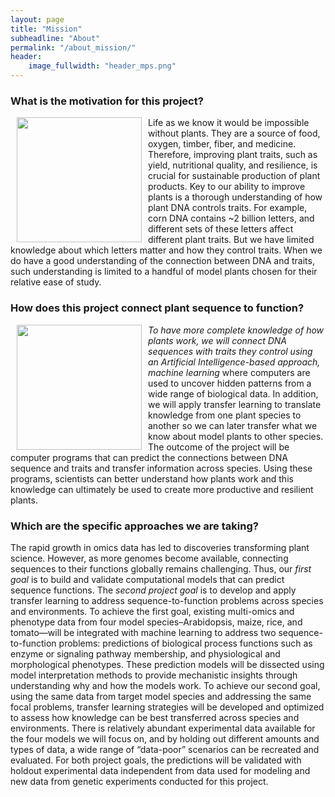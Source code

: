 ```yaml
---
layout: page
title: "Mission"
subheadline: "About"
permalink: "/about_mission/"
header:
    image_fullwidth: "header_mps.png"
---
```


### What is the motivation for this project?

<img src="https://creativecommons.org/wp-content/uploads/2016/05/photo-1440342359743-84fcb8c21f21-1024x683.jpeg" width="200" Hspace="10" align="left">Life as we know it would be impossible without plants. They are a source of food, oxygen, timber, fiber, and medicine. Therefore, improving plant traits, such as yield, nutritional quality, and resilience, is crucial for sustainable production of plant products. Key to our ability to improve plants is a thorough understanding of how plant DNA controls traits. For example, corn DNA contains ~2 billion letters, and different sets of these letters affect different plant traits. But we have limited knowledge about which letters matter and how they control traits. When we do have a good understanding of the connection between DNA and traits, such understanding is limited to a handful of model plants chosen for their relative ease of study. 

### How does this project connect plant sequence to function?

<img src="https://creativecommons.org/wp-content/uploads/2016/08/photo-1461749280684-dccba630e2f6-440x250.jpeg" width="200" Hspace="10" align="left">_To have more complete knowledge of how plants work, we will connect DNA sequences with traits they control using an Artificial Intelligence-based approach, machine learning_ where computers are used to uncover hidden patterns from a wide range of biological data. In addition, we will apply transfer learning to translate knowledge from one plant species to another so we can later transfer what we know about model plants to other species. The outcome of the project will be computer programs that can predict the connections between DNA sequence and traits and transfer information across species. Using these programs, scientists can better understand how plants work and this knowledge can ultimately be used to create more productive and resilient plants.  

### Which are the specific approaches we are taking?

The rapid growth in omics data has led to discoveries transforming plant science. However, as more genomes become available, connecting sequences to their functions globally remains challenging. Thus, our _first goal_ is to build and validate computational models that can predict sequence functions. The _second project goal_ is to develop and apply transfer learning to address sequence-to-function problems across species and environments. 
    To achieve the first goal, existing multi-omics and phenotype data from four model species–Arabidopsis, maize, rice, and tomato—will be integrated with machine learning to address two sequence-to-function problems: predictions of biological process functions such as enzyme or signaling pathway membership, and physiological and morphological phenotypes. These prediction models will be dissected using model interpretation methods to provide mechanistic insights through understanding why and how the models work. To achieve our second goal, using the same data from target model species and addressing the same focal problems, transfer learning strategies will be developed and optimized to assess how knowledge can be best transferred across species and environments. There is relatively abundant experimental data available for the four models we will focus on, and by holding out different amounts and types of data, a wide range of “data-poor” scenarios can be recreated and evaluated. For both project goals, the predictions will be validated with holdout experimental data independent from data used for modeling and new data from genetic experiments conducted for this project.



